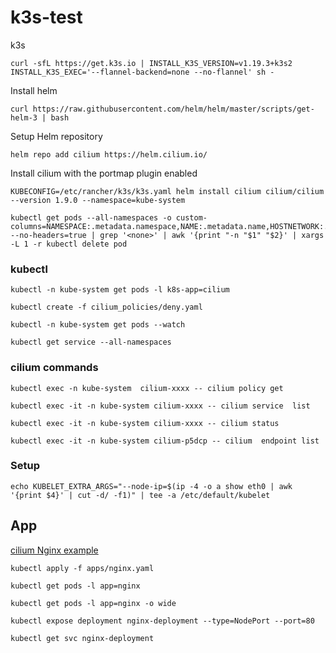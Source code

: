# k3s-test
k3s
```
curl -sfL https://get.k3s.io | INSTALL_K3S_VERSION=v1.19.3+k3s2 INSTALL_K3S_EXEC='--flannel-backend=none --no-flannel' sh -
```

Install helm 

```
curl https://raw.githubusercontent.com/helm/helm/master/scripts/get-helm-3 | bash
```

Setup Helm repository

```
helm repo add cilium https://helm.cilium.io/
```

Install cilium with the portmap plugin enabled
```
KUBECONFIG=/etc/rancher/k3s/k3s.yaml helm install cilium cilium/cilium --version 1.9.0 --namespace=kube-system 
```

```
kubectl get pods --all-namespaces -o custom-columns=NAMESPACE:.metadata.namespace,NAME:.metadata.name,HOSTNETWORK:.spec.hostNetwork --no-headers=true | grep '<none>' | awk '{print "-n "$1" "$2}' | xargs -L 1 -r kubectl delete pod
```


### kubectl


```
kubectl -n kube-system get pods -l k8s-app=cilium
```

```
kubectl create -f cilium_policies/deny.yaml
```

```
kubectl -n kube-system get pods --watch
```

```
kubectl get service --all-namespaces
```

### cilium commands

```
kubectl exec -n kube-system  cilium-xxxx -- cilium policy get
```

```
kubectl exec -it -n kube-system cilium-xxxx -- cilium service  list
```

```
kubectl exec -it -n kube-system cilium-xxxx -- cilium status
```

```
kubectl exec -it -n kube-system cilium-p5dcp -- cilium  endpoint list
```

### Setup

```
echo KUBELET_EXTRA_ARGS="--node-ip=$(ip -4 -o a show eth0 | awk '{print $4}' | cut -d/ -f1)" | tee -a /etc/default/kubelet
```

## App

[cilium Nginx example](https://docs.cilium.io/en/v1.9/gettingstarted/kubeproxy-free/#validate-the-setup)

```
kubectl apply -f apps/nginx.yaml
```

```
kubectl get pods -l app=nginx
```

```
kubectl get pods -l app=nginx -o wide
```

```
kubectl expose deployment nginx-deployment --type=NodePort --port=80
```

```
kubectl get svc nginx-deployment
```


